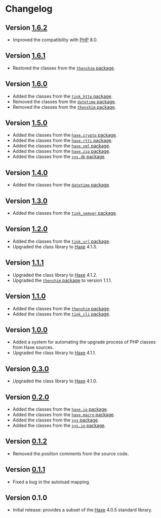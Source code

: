 # Changelog

## Version [1.6.2](https://git.belin.io/cedx/haxe.php/compare/v1.6.1...v1.6.2)
- Improved the compatibility with [PHP](https://www.php.net) 8.0.

## Version [1.6.1](https://git.belin.io/cedx/haxe.php/compare/v1.6.0...v1.6.1)
- Restored the classes from the [`thenshim` package](https://lib.haxe.org/p/thenshim).

## Version [1.6.0](https://git.belin.io/cedx/haxe.php/compare/v1.5.0...v1.6.0)
- Added the classes from the [`tink_http` package](https://lib.haxe.org/p/tink_http).
- Removed the classes from the [`datetime` package](https://lib.haxe.org/p/datetime).
- Removed the classes from the [`thenshim` package](https://lib.haxe.org/p/thenshim).

## Version [1.5.0](https://git.belin.io/cedx/haxe.php/compare/v1.4.0...v1.5.0)
- Added the classes from the [`haxe.crypto` package](https://api.haxe.org/haxe/crypto).
- Added the classes from the [`haxe.rtti` package](https://api.haxe.org/haxe/rtti).
- Added the classes from the [`haxe.xml` package](https://api.haxe.org/haxe/xml).
- Added the classes from the [`haxe.zip` package](https://api.haxe.org/haxe/zip).
- Added the classes from the [`sys.db` package](https://api.haxe.org/sys/db).

## Version [1.4.0](https://git.belin.io/cedx/haxe.php/compare/v1.3.0...v1.4.0)
- Added the classes from the [`datetime` package](https://lib.haxe.org/p/datetime).

## Version [1.3.0](https://git.belin.io/cedx/haxe.php/compare/v1.2.0...v1.3.0)
- Added the classes from the [`tink_semver` package](https://lib.haxe.org/p/tink_semver).

## Version [1.2.0](https://git.belin.io/cedx/haxe.php/compare/v1.1.1...v1.2.0)
- Added the classes from the [`tink_url` package](https://lib.haxe.org/p/tink_url).
- Upgraded the class library to [Haxe](https://haxe.org) 4.1.3.

## Version [1.1.1](https://git.belin.io/cedx/haxe.php/compare/v1.1.0...v1.1.1)
- Upgraded the class library to [Haxe](https://haxe.org) 4.1.2.
- Upgraded the [`thenshim` package](https://lib.haxe.org/p/thenshim) to version 1.1.1.

## Version [1.1.0](https://git.belin.io/cedx/haxe.php/compare/v1.0.0...v1.1.0)
- Added the classes from the [`thenshim` package](https://lib.haxe.org/p/thenshim).
- Added the classes from the [`tink_cli` package](https://lib.haxe.org/p/tink_cli).

## Version [1.0.0](https://git.belin.io/cedx/haxe.php/compare/v0.3.0...v1.0.0)
- Added a system for automating the upgrade process of PHP classes from Haxe sources.
- Upgraded the class library to [Haxe](https://haxe.org) 4.1.1.

## Version [0.3.0](https://git.belin.io/cedx/haxe.php/compare/v0.2.0...v0.3.0)
- Upgraded the class library to [Haxe](https://haxe.org) 4.1.0.

## Version [0.2.0](https://git.belin.io/cedx/haxe.php/compare/v0.1.2...v0.2.0)
- Added the classes from the [`haxe.io` package](https://api.haxe.org/haxe/io).
- Added the classes from the [`haxe.macro` package](https://api.haxe.org/haxe/macro).
- Added the classes from the [`sys` package](https://api.haxe.org/sys).
- Added the classes from the [`sys.io` package](https://api.haxe.org/sys/io).

## Version [0.1.2](https://git.belin.io/cedx/haxe.php/compare/v0.1.1...v0.1.2)
- Removed the position comments from the source code.

## Version [0.1.1](https://git.belin.io/cedx/haxe.php/compare/v0.1.0...v0.1.1)
- Fixed a bug in the autoload mapping.

## Version 0.1.0
- Initial release: provides a subset of the [Haxe](https://haxe.org) 4.0.5 standard library.
